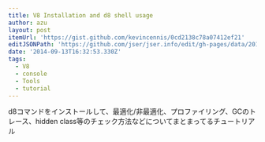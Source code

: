 ```yaml
---
title: V8 Installation and d8 shell usage
author: azu
layout: post
itemUrl: 'https://gist.github.com/kevincennis/0cd2138c78a07412ef21'
editJSONPath: 'https://github.com/jser/jser.info/edit/gh-pages/data/2014/09/index.json'
date: '2014-09-13T16:32:53.330Z'
tags:
  - V8
  - console
  - Tools
  - tutorial
---
```

d8コマンドをインストールして、最適化/非最適化、プロファイリング、GCのトレース、hidden class等のチェック方法などについてまとまってるチュートリアル
